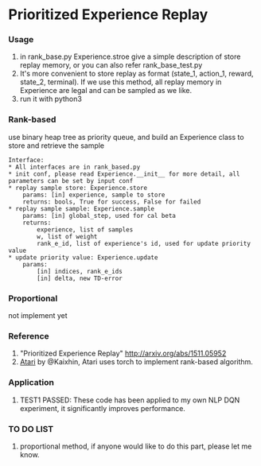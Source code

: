 # Prioritized Experience Replay

### Usage
1. in rank_base.py Experience.stroe give a simple description of store replay memory, or you can also refer rank_base_test.py
2. It's more convenient to store replay as format (state_1, action_1, reward, state_2, terminal). If we use this method, all replay memory in Experience are legal and can be sampled as we like.
3. run it with python3

### Rank-based
use binary heap tree as priority queue, and build an Experience class to store and retrieve the sample
  
    Interface:
    * All interfaces are in rank_based.py
    * init conf, please read Experience.__init__ for more detail, all parameters can be set by input conf
    * replay sample store: Experience.store
    	params: [in] experience, sample to store
    	returns: bools, True for success, False for failed
    * replay sample sample: Experience.sample
    	params: [in] global_step, used for cal beta
    	returns: 
    		experience, list of samples
    		w, list of weight
    		rank_e_id, list of experience's id, used for update priority value
    * update priority value: Experience.update
    	params: 
    		[in] indices, rank_e_ids
    		[in] delta, new TD-error

### Proportional
not implement yet

### Reference
1. "Prioritized Experience Replay" http://arxiv.org/abs/1511.05952
2. [Atari](https://github.com/Kaixhin/Atari) by @Kaixhin, Atari uses torch to implement rank-based algorithm.

### Application
1. TEST1 PASSED: These code has been applied to my own NLP DQN experiment, it significantly improves performance.

### TO DO LIST
1. proportional method, if anyone would like to do this part, please let me know.
